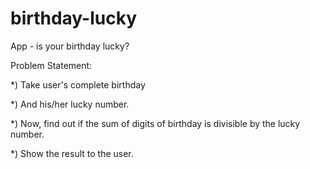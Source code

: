 # birthday-lucky
App - is your birthday lucky?

Problem Statement:

*) Take user's complete birthday

*) And his/her lucky number.

*) Now, find out if the sum of digits of birthday is divisible by the lucky number.

*) Show the result to the user.
